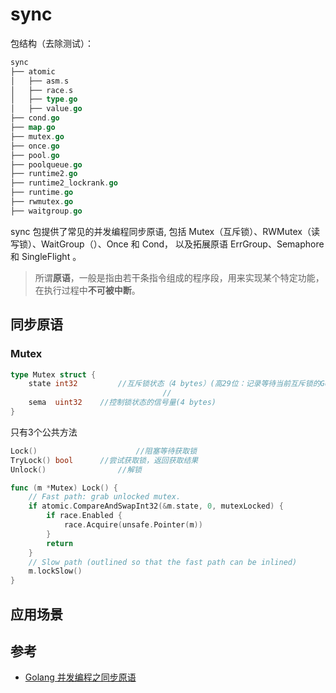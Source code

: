 # sync

包结构（去除测试）：

```go
sync
├── atomic
│   ├── asm.s
│   ├── race.s
│   ├── type.go
│   ├── value.go
├── cond.go
├── map.go
├── mutex.go
├── once.go
├── pool.go
├── poolqueue.go
├── runtime2.go
├── runtime2_lockrank.go
├── runtime.go
├── rwmutex.go
├── waitgroup.go
```

sync 包提供了常见的并发编程同步原语,  包括 Mutex（互斥锁）、RWMutex（读写锁）、WaitGroup（）、Once 和 Cond， 以及拓展原语 ErrGroup、Semaphore和 SingleFlight 。

> 所谓**原语**，一般是指由若干条指令组成的程序段，用来实现某个特定功能，在执行过程中**不可被中断**。

## 同步原语

### Mutex

```go
type Mutex struct {
	state int32			//互斥锁状态（4 bytes）(高29位：记录等待当前互斥锁的Goroutine个数，低3bit: mutexStarving、mutexWoken、mutexLocked)
    							  //
    sema  uint32	//控制锁状态的信号量(4 bytes)
}
```

只有3个公共方法

```go
Lock()						//阻塞等待获取锁
TryLock() bool		//尝试获取锁，返回获取结果
Unlock() 				//解锁

func (m *Mutex) Lock() {
	// Fast path: grab unlocked mutex.
	if atomic.CompareAndSwapInt32(&m.state, 0, mutexLocked) {
		if race.Enabled {
			race.Acquire(unsafe.Pointer(m))
		}
		return
	}
	// Slow path (outlined so that the fast path can be inlined)
	m.lockSlow()
}
```



## 应用场景



## 参考

+ [Golang 并发编程之同步原语](https://mp.weixin.qq.com/s?__biz=MzUzNTY5MzU2MA==&mid=2247484379&idx=1&sn=1a2abc6f639a34e62f3a5a0fcd774a71&chksm=fa80d24ccdf75b5a70d45168ad9e3a55dd258c1dd57147166a86062ee70d909ff1e5b0ba2bcb&token=183756123&lang=zh_CN#rd)